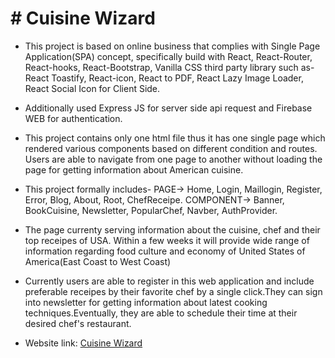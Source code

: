 # # Cuisine Wizard

- This project is based on online business that complies with Single Page Application(SPA)
  concept, specifically build with React, React-Router, React-hooks, React-Bootstrap, Vanilla CSS third party library
  such as- React Toastify, React-icon, React to PDF, React Lazy Image Loader, React Social Icon for Client Side.

- Additionally used Express JS for server side api request and Firebase WEB for authentication.

- This project contains only one html file thus it has one single page which rendered
  various components based on different condition and routes. Users are able to navigate from one page
  to another without loading the page for getting information about American cuisine.

- This project formally includes- PAGE-> Home, Login, Maillogin, Register, Error, Blog, About,
  Root, ChefReceipe. COMPONENT-> Banner, BookCuisine, Newsletter, PopularChef, Navber, AuthProvider.

- The page currenty serving information about the cuisine, chef and their top receipes of USA. Within a few weeks
  it will provide wide range of information regarding food culture and economy of United States of America(East Coast to West Coast)

- Currently users are able to register in this web application and include preferable receipes by their favorite chef by
  a single click.They can sign into newsletter for getting information about latest cooking techniques.Eventually, they are able to schedule their time at their desired chef's restaurant.

* Website link: [Cuisine Wizard](https://cuisine-wizard.web.app/)
